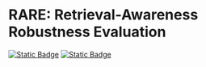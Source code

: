 # RARE: Retrieval-Awareness Robustness Evaluation
[![Static Badge](https://img.shields.io/badge/arxiv-2506.00789-%23B31B1B?style=flat-square&logo=arxiv&link=https%3A%2F%2Farxiv.org%2Fabs%2F2506.00789)](https://arxiv.org/abs/2506.00789) [![Static Badge](https://img.shields.io/badge/HuggingFace-Dataset-%23FFD21E?style=flat-square&logo=huggingface)](https://huggingface.co/datasets/Rabinovich/RARE)


